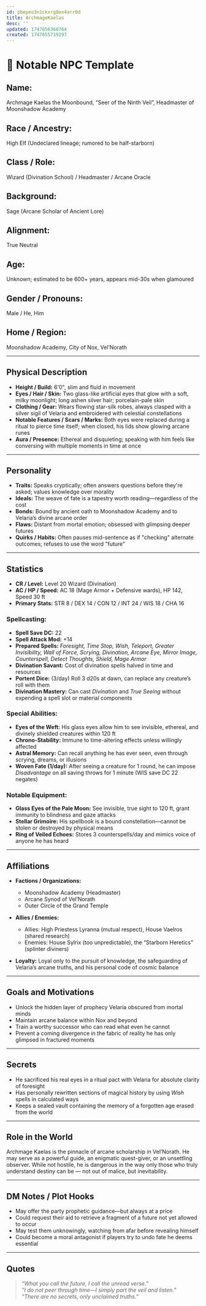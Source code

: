 ```yaml
---
id: pbepeo3n1ckxrg8ox4arr0d
title: ArchmageKaelas
desc: ''
updated: 1747856360764
created: 1747855719297
---
```

# 📜 Notable NPC Template

## **Name:**
Archmage Kaelas the Moonbound, “Seer of the Ninth Veil”, Headmaster of Moonshadow Academy

## **Race / Ancestry:**
High Elf (Undeclared lineage; rumored to be half-starborn)

## **Class / Role:**
Wizard (Divination School) / Headmaster / Arcane Oracle

## **Background:**
Sage (Arcane Scholar of Ancient Lore)

## **Alignment:**
True Neutral

## **Age:**
Unknown; estimated to be 600+ years, appears mid-30s when glamoured

## **Gender / Pronouns:**
Male / He, Him

## **Home / Region:**
Moonshadow Academy, City of Nox, Vel’Norath

---

## **Physical Description**

* **Height / Build:** 6'0", slim and fluid in movement
* **Eyes / Hair / Skin:** Two glass-like artificial eyes that glow with a soft, milky moonlight; long ashen silver hair; porcelain-pale skin
* **Clothing / Gear:** Wears flowing star-silk robes, always clasped with a silver sigil of Velaria and embroidered with celestial constellations
* **Notable Features / Scars / Marks:** Both eyes were replaced during a ritual to pierce time itself; when closed, his lids show glowing arcane runes
* **Aura / Presence:** Ethereal and disquieting; speaking with him feels like conversing with multiple moments in time at once

---

## **Personality**

* **Traits:** Speaks cryptically; often answers questions before they're asked; values knowledge over morality
* **Ideals:** The weave of fate is a tapestry worth reading—regardless of the cost
* **Bonds:** Bound by ancient oath to Moonshadow Academy and to Velaria’s divine arcane order
* **Flaws:** Distant from mortal emotion; obsessed with glimpsing deeper futures
* **Quirks / Habits:** Often pauses mid-sentence as if "checking" alternate outcomes; refuses to use the word "future"

---

## **Statistics**

* **CR / Level:** Level 20 Wizard (Divination)
* **AC / HP / Speed:** AC 18 (Mage Armor + Defensive wards), HP 142, Speed 30 ft
* **Primary Stats:** STR 8 / DEX 14 / CON 12 / INT 24 / WIS 18 / CHA 16

### **Spellcasting:**
- **Spell Save DC:** 22
- **Spell Attack Mod:** +14
- **Prepared Spells:** *Foresight, Time Stop, Wish, Teleport, Greater Invisibility, Wall of Force, Scrying, Divination, Arcane Eye, Mirror Image, Counterspell, Detect Thoughts, Shield, Mage Armor*
- **Divination Savant:** Cost of divination spells halved in time and resources
- **Portent Dice:** (3/day) Roll 3 d20s at dawn, can replace any creature’s roll with them
- **Divination Mastery:** Can cast *Divination* and *True Seeing* without expending a spell slot or material components

### **Special Abilities:**
- **Eyes of the Weft:** His glass eyes allow him to see invisible, ethereal, and divinely shielded creatures within 120 ft  
- **Chrono-Stability:** Immune to time-altering effects unless willingly affected  
- **Astral Memory:** Can recall anything he has ever seen, even through scrying, dreams, or illusions  
- **Woven Fate (1/day):** After seeing a creature for 1 round, he can impose *Disadvantage* on all saving throws for 1 minute (WIS save DC 22 negates)

### **Notable Equipment:**
- **Glass Eyes of the Pale Moon:** See invisible, true sight to 120 ft, grant immunity to blindness and gaze attacks  
- **Stellar Grimoire:** His spellbook is a bound constellation—cannot be stolen or destroyed by physical means  
- **Ring of Veiled Echoes:** Stores 3 counterspells/day and mimics voice of anyone he has heard

---

## **Affiliations**

* **Factions / Organizations:**
  - Moonshadow Academy (Headmaster)
  - Arcane Synod of Vel’Norath
  - Outer Circle of the Grand Temple

* **Allies / Enemies:**
  - Allies: High Priestess Lyranna (mutual respect), House Vaelros (shared research)
  - Enemies: House Sylrix (too unpredictable), the “Starborn Heretics” (splinter diviners)

* **Loyalty:** Loyal only to the pursuit of knowledge, the safeguarding of Velaria’s arcane truths, and his personal code of cosmic balance

---

## **Goals and Motivations**

- Unlock the hidden layer of prophecy Velaria obscured from mortal minds  
- Maintain arcane balance within Nox and beyond  
- Train a worthy successor who can read what even he cannot  
- Prevent a coming divergence in the fabric of reality he has only glimpsed in fractured moments

---

## **Secrets**

- He sacrificed his real eyes in a ritual pact with Velaria for absolute clarity of foresight  
- Has personally rewritten sections of magical history by using *Wish* spells in calculated ways  
- Keeps a sealed vault containing the memory of a forgotten age erased from the world

---

## **Role in the World**

Archmage Kaelas is the pinnacle of arcane scholarship in Vel’Norath. He may serve as a powerful guide, an enigmatic quest-giver, or an unsettling observer. While not hostile, he is dangerous in the way only those who truly understand destiny can be — not out of malice, but inevitability.

---

## **DM Notes / Plot Hooks**

- May offer the party prophetic guidance—but always at a price  
- Could request their aid to retrieve a fragment of a future not yet allowed to occur  
- May test them unknowingly, watching from afar before revealing himself  
- Could become a moral antagonist if players try to undo fate he deems essential

---

## **Quotes**

> *“What you call the future, I call the unread verse.”*  
> *“I do not peer through time—I simply part the veil and listen.”*  
> *“There are no secrets, only unclaimed truths.”*
